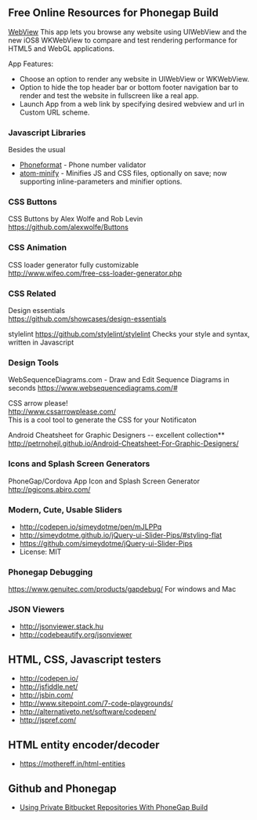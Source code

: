 ## Free Online Resources for Phonegap Build ##



[WebView](https://itunes.apple.com/us/app/webview-wkwebview-uiwebview/id928647773)
This app lets you browse any website using UIWebView and the new iOS8 WKWebView to compare and test rendering performance for HTML5 and WebGL applications.

App Features:
- Choose an option to render any website in UIWebView or WKWebView.
- Option to hide the top header bar or bottom footer navigation bar to render and test the website in fullscreen like a real app.
- Launch App from a web link by specifying desired webview and url in Custom URL scheme.

### Javascript Libraries ###
Besides the usual

- [Phoneformat](http://www.phoneformat.com/) - Phone number validator
- [atom-minify](https://atom.io/packages/atom-minify) - Minifies JS and CSS files, optionally on save; now supporting inline-parameters and minifier options.

### CSS Buttons ###
CSS Buttons by Alex Wolfe and Rob Levin<br />
https://github.com/alexwolfe/Buttons

### CSS Animation ###
CSS loader generator fully customizable<br>
http://www.wifeo.com/free-css-loader-generator.php

### CSS Related ###
Design essentials<br>
https://github.com/showcases/design-essentials

stylelint
https://github.com/stylelint/stylelint
Checks your style and syntax, written in Javascript

### Design Tools ###
WebSequenceDiagrams.com - Draw and Edit Sequence Diagrams in seconds
https://www.websequencediagrams.com/#

CSS arrow please!<br>
http://www.cssarrowplease.com/<br>
This is a cool tool to generate the CSS for your Notificaton

Android Cheatsheet for Graphic Designers -- excellent collection**<br>
http://petrnohejl.github.io/Android-Cheatsheet-For-Graphic-Designers/

### Icons and Splash Screen Generators ###

PhoneGap/Cordova App Icon and Splash Screen Generator<br />
http://pgicons.abiro.com/

### Modern, Cute, Usable Sliders ###
* http://codepen.io/simeydotme/pen/mJLPPq
* http://simeydotme.github.io/jQuery-ui-Slider-Pips/#styling-flat
* https://github.com/simeydotme/jQuery-ui-Slider-Pips
* License: MIT 

### Phonegap Debugging ###

https://www.genuitec.com/products/gapdebug/
For windows and Mac

### JSON Viewers ###

- http://jsonviewer.stack.hu
- http://codebeautify.org/jsonviewer

## HTML, CSS, Javascript testers ##

- http://codepen.io/
- http://jsfiddle.net/
- http://jsbin.com/
- http://www.sitepoint.com/7-code-playgrounds/
- http://alternativeto.net/software/codepen/
- http://jspref.com/

## HTML entity encoder/decoder ##

- https://mothereff.in/html-entities

## Github and Phonegap ##

- [Using Private Bitbucket Repositories With PhoneGap Build](https://www.monkehworks.com/using-private-bitbucket-repositories-with-phonegap-build/)



